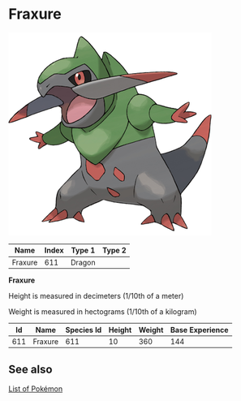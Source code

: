# Fraxure


![Fraxure](images/611.png)

| **Name** | **Index** | **Type 1** | **Type 2** |
|----|----|----|----|
| Fraxure | 611 | Dragon  |  |

**Fraxure** 


Height is measured in decimeters (1/10th of a meter)

Weight is measured in hectograms (1/10th of a kilogram)

| **Id** | **Name** | **Species Id** | **Height** | **Weight** | **Base Experience** |
|--------|----------|----------------|------------|------------|---------------------|
| 611 | Fraxure | 611 | 10 | 360 | 144 |


## See also

[List of Pokémon](../pokemon.md)
